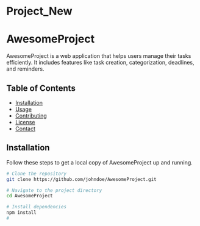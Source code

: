 # Project_New
# AwesomeProject

AwesomeProject is a web application that helps users manage their tasks efficiently. It includes features like task creation, categorization, deadlines, and reminders.

## Table of Contents

- [Installation](#installation)
- [Usage](#usage)
- [Contributing](#contributing)
- [License](#license)
- [Contact](#contact)

## Installation

Follow these steps to get a local copy of AwesomeProject up and running.

```bash
# Clone the repository
git clone https://github.com/johndoe/AwesomeProject.git

# Navigate to the project directory
cd AwesomeProject

# Install dependencies
npm install
#
